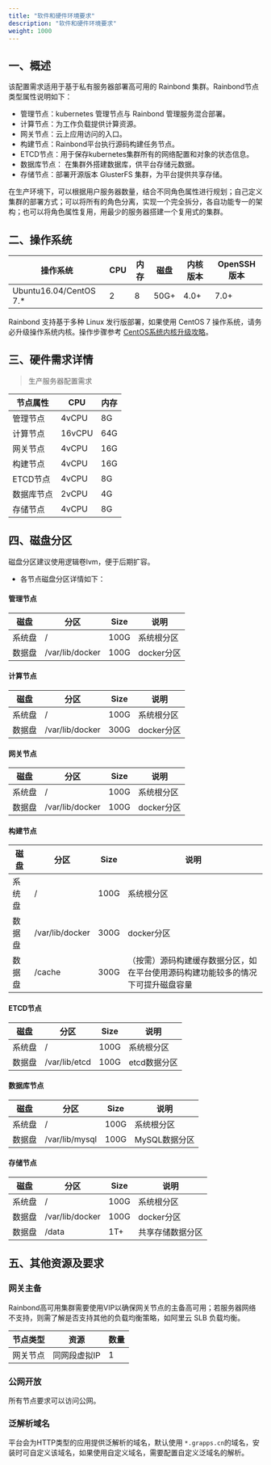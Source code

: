 ```yaml
---
title: "软件和硬件环境要求"
description: "软件和硬件环境要求"
weight: 1000
---
```


## 一、概述

该配置需求适用于基于私有服务器部署高可用的 Rainbond 集群。Rainbond节点类型属性说明如下：

- 管理节点：kubernetes 管理节点与 Rainbond 管理服务混合部署。
- 计算节点：为工作负载提供计算资源。
- 网关节点：云上应用访问的入口。
- 构建节点：Rainbond平台执行源码构建任务节点。
- ETCD节点：用于保存kubernetes集群所有的网络配置和对象的状态信息。
- 数据库节点： 在集群外搭建数据库，供平台存储元数据。
- 存储节点：部署开源版本 GlusterFS 集群，为平台提供共享存储。


在生产环境下，可以根据用户服务器数量，结合不同角色属性进行规划；自己定义集群的部署方式；可以将所有的角色分离，实现一个完全拆分，各自功能专一的架构；也可以将角色属性复用，用最少的服务器搭建一个复用式的集群。

## 二、操作系统

|操作系统|CPU|内存|磁盘|内核版本|OpenSSH版本|
| --- | --- | --- | --- | --- |--- |
|Ubuntu16.04/CentOS 7.*|2|8|50G+|4.0+|7.0+|

Rainbond 支持基于多种 Linux 发行版部署，如果使用 CentOS 7 操作系统，请务必升级操作系统内核。操作步骤参考 [CentOS系统内核升级攻略](https://t.goodrain.com/t/topic/1305)。


## 三、硬件需求详情


> 生产服务器配置需求

| 节点属性  | CPU    | 内存  |
| -------- | ------ | ---- |
|管理节点|4vCPU | 8G |
|计算节点 |16vCPU | 64G |
|网关节点 |4vCPU | 16G |
|构建节点|4vCPU|  16G |
|ETCD节点|4vCPU | 8G |
|数据库节点 |2vCPU | 4G |
|存储节点 |4vCPU | 8G |


## 四、磁盘分区

磁盘分区建议使用逻辑卷lvm，便于后期扩容。

- 各节点磁盘分区详情如下：

#### 管理节点

|磁盘 | 分区            | Size        | 说明         |
|  ---- |  ---- | ---- | ---- |
|系统盘|/               | 100G        | 系统根分区   |
|数据盘|/var/lib/docker | 100G        | docker分区   |


#### 计算节点

|磁盘 | 分区            | Size        | 说明         |
|  ---- |  ---- | ---- | ---- |
|系统盘|/               | 100G        | 系统根分区   |
|数据盘|/var/lib/docker | 300G        | docker分区   |


#### 网关节点

|磁盘 | 分区            | Size        | 说明         |
|  ---- |  ---- | ---- | ---- |
|系统盘|/               | 100G        | 系统根分区   |
|数据盘|/var/lib/docker | 100G        | docker分区   |


#### 构建节点

|磁盘 | 分区            | Size        | 说明         |
|  ---- |  ---- | ---- | ---- |
| 系统盘 | /               | 100G        | 系统根分区   |
| 数据盘 | /var/lib/docker | 300G        | docker分区   |
| 数据盘 | /cache   | 300G | （按需）源码构建缓存数据分区，如在平台使用源码构建功能较多的情况下可提升磁盘容量  |



#### ETCD节点

|磁盘 | 分区            | Size        | 说明         |
|  ---- |  ---- | ---- | ---- |
|系统盘|/               | 100G        | 系统根分区   |
|数据盘| /var/lib/etcd   | 100G | etcd数据分区 |


#### 数据库节点

|磁盘 | 分区            | Size        | 说明         |
|  ---- |  ---- | ---- | ---- |
|系统盘|/               | 100G        | 系统根分区   |
|数据盘| /var/lib/mysql   | 100G | MySQL数据分区 |


#### 存储节点

|磁盘 | 分区            | Size        | 说明         |
|  ---- |  ---- | ---- | ---- |
|系统盘|/               | 100G        | 系统根分区   |
|数据盘|/var/lib/docker | 100G        | docker分区   |
|数据盘 | /data   | 1T+ | 共享存储数据分区  |

## 五、其他资源及要求


### 网关主备

Rainbond高可用集群需要使用VIP以确保网关节点的主备高可用；若服务器网络不支持，则需了解是否支持其他的负载均衡策略，如阿里云 SLB 负载均衡。

| 节点类型 | 资源 | 数量    | 
| -------- | -------- | ------ |
| 网关节点 | 同网段虚拟IP | 1 | 


###  公网开放

所有节点要求可以访问公网。


### 泛解析域名

平台会为HTTP类型的应用提供泛解析的域名，默认使用 `*.grapps.cn`的域名，安装时可自定义该域名，如果使用自定义域名，需要配置自定义泛域名的解析。

